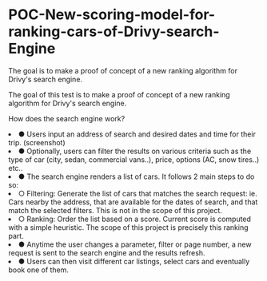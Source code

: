 # POC-New-scoring-model-for-ranking-cars-of-Drivy-search-Engine
The goal is to make a proof of concept of a new ranking algorithm for Drivy's  search engine.

The goal of this test is to make a proof of concept of a new ranking algorithm for Drivy's search engine.

How does the search engine work?
<li> ● Users input an address of search and desired dates and time for their trip. (screenshot) </li>
<li>● Optionally, users can filter the results on various criteria such as the type of car (city,
sedan, commercial vans..), price, options (AC, snow tires..) etc..</li>
<li>● The search engine renders a list of cars. It follows 2 main steps to do so:
<li>○ Filtering: Generate the list of cars that matches the search request: ie. Cars
nearby the address, that are available for the dates of search, and that match the
selected filters. This is not in the scope of this project.</li>
<li>○ Ranking: Order the list based on a score. Current score is computed with a
simple heuristic. The scope of this project is precisely this ranking part.</li></li>
<li>● Anytime the user changes a parameter, filter or page number, a new request is sent to
the search engine and the results refresh.</li>
<li>● Users can then visit different car listings, select cars and eventually book one of them.</li>
